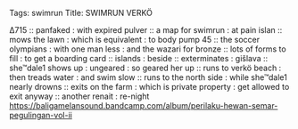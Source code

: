 Tags: swimrun
Title: SWIMRUN VERKÖ
  
∆715 :: panfaked : with expired pulver :: a map for swimrun : at pain islan :: mows the lawn : which is equivalent : to body pump 45 :: the soccer olympians : with one man less : and the wazari for bronze :: lots of forms to fill : to get a boarding card :: islands : beside :: exterminates : gišlava :: she™dale1 shows up : ungeared : so geared her up :: runs to verkö beach : then treads water : and swim slow :: runs to the north side : while she™dale1 nearly drowns :: exits on the farm : which is private property : get allowed to exit anyway :: another renait : re-night
<https://baligamelansound.bandcamp.com/album/perilaku-hewan-semar-pegulingan-vol-ii>  
